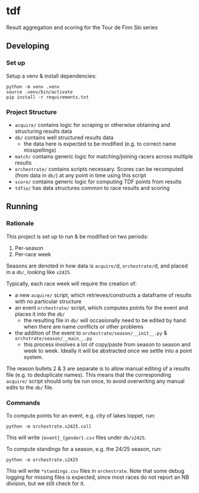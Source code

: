 # tdf
Result aggregation and scoring for the Tour de Finn Ski series

## Developing

### Set up

Setup a venv & install dependencies:

```shell
python -m venv .venv
source .venv/bin/activate
pip install -r requirements.txt
```

### Project Structure

- `acquire/` contains logic for scraping or otherwise obtaining and structuring results data
- `db/` contains well structured results data
    - the data here is expected to be modified (e.g. to correct name misspellings)
- `match/` contains generic logic for matching/joining racers across multiple results
- `orchestrate/` contains scripts necessary. Scores can be recomputed (from data in `db/`) at any point in time
    using this script
- `score/` contains generic logic for computing TDF points from results
- `tdfio/` has data structures common to race results and scoring

## Running

### Rationale

This project is set up to run & be modified on two periods:

1. Per-season
2. Per-race week

Seasons are denoted in how data is `acquire/`d, `orchestrate/`d, and placed in a `db/`, looking like `s2425`.

Typically, each race week will require the creation of:

- a new `acquire/` script, which retrieves/constructs a dataframe of results with no particular structure
- an event `orchestrate/` script, which computes points for the event and places it into the `db/`
    - the resulting file in `db/` will occasionally need to be edited by hand when there are name conflicts or other problems 
- the addition of the event to `orchestrate/season/__init__.py` & `orchstrate/season/__main__.py`
    - this process involves a lot of copy/paste from season to season and week to week. Ideally it will be abstracted
once we settle into a point system.

The reason bullets 2 & 3 are separate is to allow manual editing of a results file (e.g. to deduplicate names).
This means that the corresponding `acquire/` script should only be run once, to avoid overwriting any manual edits to the `db/` file.

### Commands

To compute points for an event, e.g. city of lakes loppet, run:

```commandline
python -m orchestrate.s2425.coll
```

This will write `{event}_{gender}.csv` files under `db/s2425`.

To compute standings for a season, e.g. the 24/25 season, run:

```commandline
python -m orchestrate.s2425
```

This will write `*standings.csv` files in `orchestrate`. Note that some debug logging for missing files is expected,
since most races do not report an NB division, but we still check for it.